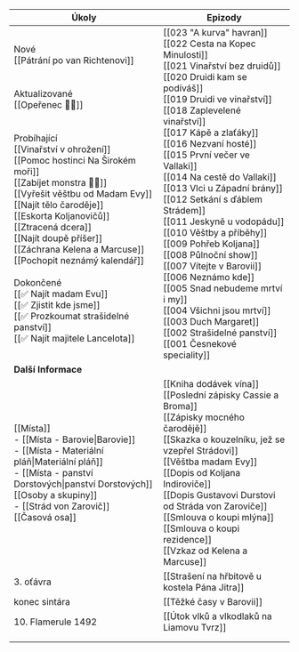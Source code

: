 
| Úkoly                                                                                                                                                                                                                                                                                                                                                                                                                                                                                                                                                                                   | Epizody                                                                                                                                                                                                                                                                                                                                                                                                                                                                                                                                                                                                                                                                                                                                |
| --------------------------------------------------------------------------------------------------------------------------------------------------------------------------------------------------------------------------------------------------------------------------------------------------------------------------------------------------------------------------------------------------------------------------------------------------------------------------------------------------------------------------------------------------------------------------------------- | -------------------------------------------------------------------------------------------------------------------------------------------------------------------------------------------------------------------------------------------------------------------------------------------------------------------------------------------------------------------------------------------------------------------------------------------------------------------------------------------------------------------------------------------------------------------------------------------------------------------------------------------------------------------------------------------------------------------------------------- |
| Nové<br/>[[Pátrání po van Richtenovi]]<br/><br/><br>Aktualizované<br/>[[Opeřenec 🧑🏻]]<br/><br/><br>Probíhající<br/>[[Vinařství v ohrožení]]<br/>[[Pomoc hostinci Na Širokém moři]]<br/>[[Zabíjet monstra 🧑🏻]]<br/>[[Vyřešit věštbu od Madam Evy]]<br/>[[Najít tělo čaroděje]]<br/>[[Eskorta Koljanovičů]]<br/>[[Ztracená dcera]]<br/>[[Najít doupě příšer]]<br/>[[Záchrana Kelena a Marcuse]]<br/>[[Pochopit neznámý kalendář]]<br/><br/>Dokončené<br/>[[✅ Najít madam Evu]]<br/>[[✅ Zjistit kde jsme]]<br/>[[✅ Prozkoumat strašidelné panství]]<br/>[[✅ Najít majitele Lancelota]] | [[023 "A kurva" havran]]<br/>[[022 Cesta na Kopec Minulosti]]<br/>[[021 Vinařství bez druidů]]<br/>[[020 Druidi kam se podíváš]]<br/>[[019 Druidi ve vinařství]]<br/>[[018 Zaplevelené vinařství]]<br/>[[017 Kápě a zlaťáky]]<br/>[[016 Nezvaní hosté]]<br/>[[015 První večer ve Vallaki]]<br/>[[014 Na cestě do Vallaki]]<br/>[[013 Vlci u Západní brány]]<br/>[[012 Setkání s ďáblem Strádem]]<br/>[[011 Jeskyně u vodopádu]]<br/>[[010 Věštby a příběhy]]<br/>[[009 Pohřeb Koljana]]<br/>[[008 Půlnoční show]]<br/>[[007 Vítejte v Barovii]]<br/>[[006 Neznámo kde]]<br/>[[005 Snad nebudeme mrtví i my]]<br/>[[004 Všichni jsou mrtví]]<br/>[[003 Duch Margaret]]<br/>[[002 Strašidelné panství]]<br/>[[001 Česnekové speciality]] |
| **Další Informace**                                                                                                                                                                                                                                                                                                                                                                                                                                                                                                                                                                     |                                                                                                                                                                                                                                                                                                                                                                                                                                                                                                                                                                                                                                                                                                                                        |
| [[Místa]]<br/>- [[Místa - Barovie\|Barovie]]<br/>- [[Místa - Materiální pláň\|Materiální pláň]]<br/>- [[Místa - panství Dorstových\|panství Dorstových]]<br/>[[Osoby a skupiny]]<br/>- [[Strád von Zarovič]]<br/>[[Časová osa]]                                                                                                                                                                                                                                                                                                                                                         | [[Kniha dodávek vína]]<br/>[[Poslední zápisky Cassie a Broma]]<br/>[[Zápisky mocného čarodějě]]<br/>[[Skazka o kouzelníku, jež se vzepřel Strádovi]]<br/>[[Věštba madam Evy]]<br/>[[Dopis od Koljana Indiroviče]]<br/>[[Dopis Gustavovi Durstovi od Stráda von Zaroviče]]<br/>[[Smlouva o koupi mlýna]]<br/>[[Smlouva o koupi rezidence]]<br/>[[Vzkaz od Kelena a Marcuse]]                                                                                                                                                                                                                                                                                                                                                            |
| 3. oťávra                                                                                                                                                                                                                                                                                                                                                                                                                                                                                                                                                                               | [[Strašení na hřbitově u kostela Pána Jitra]]                                                                                                                                                                                                                                                                                                                                                                                                                                                                                                                                                                                                                                                                                          |
| konec sintára                                                                                                                                                                                                                                                                                                                                                                                                                                                                                                                                                                           | [[Těžké časy v Barovii]]                                                                                                                                                                                                                                                                                                                                                                                                                                                                                                                                                                                                                                                                                                               |
| 10. Flamerule 1492                                                                                                                                                                                                                                                                                                                                                                                                                                                                                                                                                                      | [[Útok vlků a vlkodlaků na Liamovu Tvrz]]                                                                                                                                                                                                                                                                                                                                                                                                                                                                                                                                                                                                                                                                                              |
|                                                                                                                                                                                                                                                                                                                                                                                                                                                                                                                                                                                         |                                                                                                                                                                                                                                                                                                                                                                                                                                                                                                                                                                                                                                                                                                                                        |
|                                                                                                                                                                                                                                                                                                                                                                                                                                                                                                                                                                                         |                                                                                                                                                                                                                                                                                                                                                                                                                                                                                                                                                                                                                                                                                                                                        |



